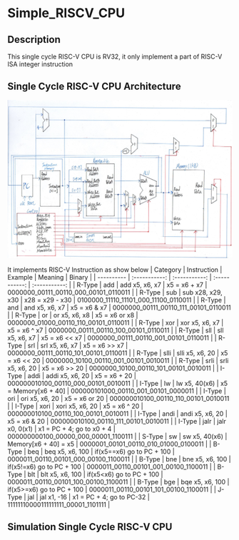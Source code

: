 # Simple_RISCV_CPU

## Description

This single cycle RISC-V CPU is RV32, it only implement a part of RISC-V ISA integer instruction

## Single Cycle RISC-V CPU Architecture
![image](https://github.com/Benson890105/Simple_RISCV_CPU/blob/riscv1.0/image/RISC-V%20Processor%20Architecture.jpg)

It implements RISC-V Instruction as show below
| Category      | Instruction     | Example     | Meaning     |   Binary      |
| ---------- | :-----------:  | :-----------: | :-----------: |  :-----------: |
| R-Type     | add      | add x5, x6, x7      | x5 = x6 + x7     |  0000000_00111_00110_000_00101_0110011      |
| R-Type     | sub      | sub x28, x29, x30   | x28 = x29 - x30  |   0100000_11110_11101_000_11100_0110011     |
| R-Type     | and      | and x5, x6, x7      | x5 = x6 & x7     |  0000000_00111_00110_111_00101_0110011      |
| R-Type     | or       | or x5, x6, x8       | x5 = x6 or x8     |  0000000_01000_00110_110_00101_0110011      |
| R-Type     | xor      | xor x5, x6, x7      | x5 = x6 ^ x7     |  0000000_00111_00110_100_00101_0110011      |
| R-Type     | sll      | sll x5, x6, x7      | x5 = x6 << x7    |  0000000_00111_00110_001_00101_0110011      |
| R-Type     | srl      | srl x5, x6, x7      | x5 = x6 >> x7    |  0000000_00111_00110_101_00101_0110011      |
| R-Type     | slli     | slli x5, x6, 20     | x5 = x6 << 20    |  0000000_10100_00110_001_00101_0010011      |
| R-Type     | srli     | srli x5, x6, 20     | x5 = x6 >> 20    |  0000000_10100_00110_101_00101_0010011      |
| I-Type     | addi     | addi x5, x6, 20     | x5 = x6 + 20     |  000000010100_00110_000_00101_0010011      |
| I-Type     | lw       | lw x5, 40(x6)       | x5 = Memory[x6 + 40]     |  000000101000_00110_001_00101_0000011      |
| I-Type     | ori      | ori x5, x6, 20      | x5 = x6 or 20     |  000000010100_00110_110_00101_0010011      |
| I-Type     | xori     | xori x5, x6, 20     | x5 = x6 ^ 20     |  000000010100_00110_100_00101_0010011      |
| I-Type     | andi     | andi x5, x6, 20     | x5 = x6 & 20     |  000000010100_00110_111_00101_0010011      |
| I-Type     | jalr     | jalr x0, 0(x1)      | x1 = PC + 4; go to x0 + 4     |  000000000100_00000_000_00001_1100111      |
| S-Type     | sw       | sw x5, 40(x6)       | Memory[x6 + 40] = x5     |  0000001_00101_00110_010_01000_0100011      |
| B-Type     | beq     | beq x5, x6, 100      | if(x5==x6) go to PC + 100     |  0000011_00110_00101_000_00100_1100011      |
| B-Type     | bne     | bne x5, x6, 100      | if(x5!=x6) go to PC + 100     |  0000011_00110_00101_001_00100_1100011      |
| B-Type     | blt     | blt x5, x6, 100      | if(x5<x6) go to PC + 100      |  0000011_00110_00101_100_00100_1100011      |
| B-Type     | bge     | bqe x5, x6, 100      | if(x5>=x6) go to PC + 100     |  0000011_00110_00101_101_00100_1100011      |
| J-Type     | jal     | jal x1, -16          | x1 = PC + 4; go to PC-32     |  11111110000111111111_00001_1101111      |

## Simulation Single Cycle RISC-V CPU


